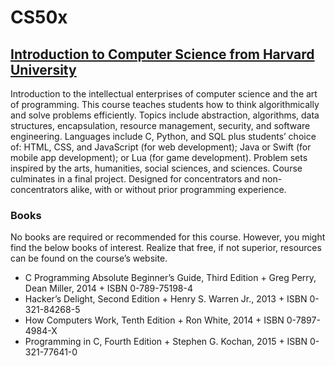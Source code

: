 # CS50x 
## [Introduction to Computer Science from Harvard University](https://cs50.edx.org/)

Introduction to the intellectual enterprises of computer science and the art of programming. This course teaches students how to think algorithmically and solve problems efficiently. Topics include abstraction, algorithms, data structures, encapsulation, resource management, security, and software engineering. Languages include C, Python, and SQL plus students’ choice of: HTML, CSS, and JavaScript (for web development); Java or Swift (for mobile app development); or Lua (for game development). Problem sets inspired by the arts, humanities, social sciences, and sciences. Course culminates in a final project. Designed for concentrators and non-concentrators alike, with or without prior programming experience.

### Books

No books are required or recommended for this course. However, you might find the below books of interest. Realize that free, if not superior, resources can be found on the course’s website.
- C Programming Absolute Beginner’s Guide, Third Edition + Greg Perry, Dean Miller, 2014 + ISBN 0-789-75198-4
- Hacker’s Delight, Second Edition + Henry S. Warren Jr., 2013 + ISBN 0-321-84268-5
- How Computers Work, Tenth Edition + Ron White, 2014 + ISBN 0-7897-4984-X
- Programming in C, Fourth Edition + Stephen G. Kochan, 2015 + ISBN 0-321-77641-0
